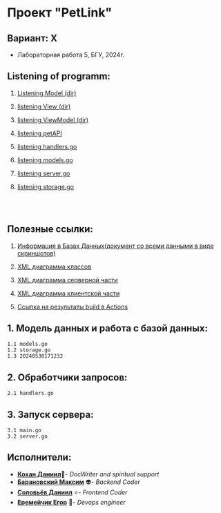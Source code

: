 

# Проект "PetLink"

## Вариант: X
 - Лабораторная работа 5, БГУ, 2024г.

## Listening of programm:
 1. [Listening Model (dir)](./listenings/ListeningModel.md)

 2. [listening View (dir)](./listenings/ListeningView.md)

 3. [listening ViewModel (dir)](./listenings/ListeningViewModel.md)

 4. [listening petAPI ](./listenings/ListeningPetAPI.md)

 5. [listening handlers.go](./listenings/ListeningHandlers.md)

 6. [listening models.go](./listenings/ListeningModelsGo.md)

 7. [listening server.go](./listenings/ListeningServer.md)

8. [listening storage.go](./listenings/ListeningStorage.md)


<br><br>


## Полезные ссылки:

1. [Информация в Базах Данных(документ со всеми данными в виде скриншотов)](./DataBase.md)

 2. [XML диаграмма классов](./Diagrams/XML_class_diagramm.png)

 3. [XML диаграмма серверной части](./Diagrams/XML_serverPart_Diagramm.png)

 4. [XML диаграмма клиентской части](./Diagrams/XML_UserPart_Diagramm.png)

 5. [Cсылка на результаты build в Actions](./buildCheck.md)

## 1. Модель данных и работа с базой данных:
    1.1 models.go
    1.2 storage.go
    1.3 20240530171232

## 2. Обработчики запросов:
    2.1 handlers.go


## 3. Запуск сервера:
    3.1 main.go
    3.2 server.go

## Исполнители:
- [**Кохан Даниил**](https://github.com/ExiDola):pray:- *DocWriter and spiritual support*
- [**Барановский Максим**](https://github.com/MaximBaranovskiy) :alien:- *Backend Coder*
- [**Соловьёв Даниил**](https://github.com/soldansd) :star:- *Frontend Coder* 
- [**Еремейчик Егор**](https://github.com/Eg0rik) :beer:- *Devops engineer*